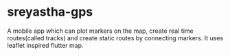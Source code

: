 # sreyastha-gps
A mobile app which can plot markers on the map, create real time routes(called tracks) and create static routes by connecting markers. It uses leaflet inspired flutter map. 
